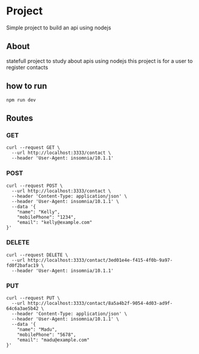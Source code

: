 # Project
Simple project to build an api using nodejs

## About
statefull project to study about apis using nodejs
this project is for a user to register contacts

## how to run 
```shell
npm run dev
```

## Routes

### GET
```shell
curl --request GET \
  --url http://localhost:3333/contact \
  --header 'User-Agent: insomnia/10.1.1'
```
### POST
``` shell
curl --request POST \
  --url http://localhost:3333/contact \
  --header 'Content-Type: application/json' \
  --header 'User-Agent: insomnia/10.1.1' \
  --data '{
	"name": "Kelly",
	"mobilePhone": "1234",
	"email": "kelly@example.com"
}'
```
### DELETE
```shell
curl --request DELETE \
  --url http://localhost:3333/contact/3ed01e4e-f415-4f0b-9a97-fd0f2bafac19 \
  --header 'User-Agent: insomnia/10.1.1'
```
### PUT
```shell
curl --request PUT \
  --url http://localhost:3333/contact/8a5a4b2f-9054-4d03-ad9f-64c6a3ae5b42 \
  --header 'Content-Type: application/json' \
  --header 'User-Agent: insomnia/10.1.1' \
  --data '{
	"name": "Madu",
	"mobilePhone": "5678",
	"email": "madu@example.com"
}'
```